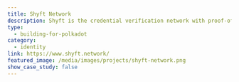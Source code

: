 ```yaml
---
title: Shyft Network
description: Shyft is the credential verification network with proof-of-sender protocol and that reclaims trust, identity and credibility for humanity.
type:
  - building-for-polkadot
category:
  - identity
link: https://www.shyft.network/
featured_image: /media/images/projects/shyft-network.png
show_case_study: false
---
```

